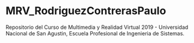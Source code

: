 # MRV_RodriguezContrerasPaulo
Repositorio del Curso de Multimedia y Realidad Virtual 2019 - Universidad Nacional de San Agustin, Escuela Profesional de Ingenieria de Sistemas.
